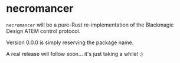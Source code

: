 # necromancer

`necromancer` will be a pure-Rust re-implementation of the Blackmagic Design ATEM control
protocol.

Version 0.0.0 is simply reserving the package name.

A real release will follow soon... it's just taking a while! :)
